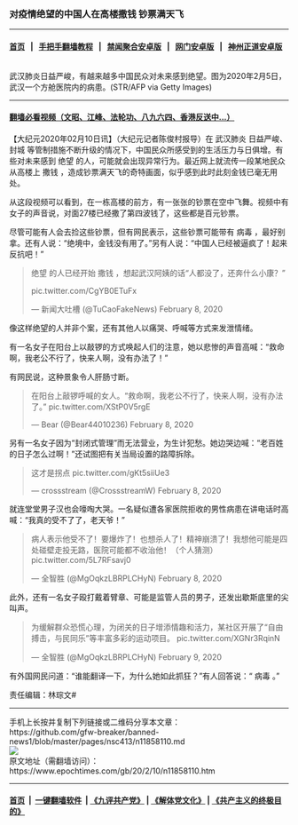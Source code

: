 ### 对疫情绝望的中国人在高楼撒钱 钞票满天飞
------------------------

#### [首页](https://github.com/gfw-breaker/banned-news1/blob/master/README.md) &nbsp;&nbsp;|&nbsp;&nbsp; [手把手翻墙教程](https://github.com/gfw-breaker/guides/wiki) &nbsp;&nbsp;|&nbsp;&nbsp; [禁闻聚合安卓版](https://github.com/gfw-breaker/bn-android) &nbsp;&nbsp;|&nbsp;&nbsp; [网门安卓版](https://github.com/oGate2/oGate) &nbsp;&nbsp;|&nbsp;&nbsp; [神州正道安卓版](https://github.com/SzzdOgate/update) 



<div><img alt="" class="aligncenter wp-post-image" src="https://i.epochtimes.com/assets/uploads/2020/02/GettyImages-1198879006-600x400.jpg"/>
<div class="red16 caption">
 <p>
  武汉肺炎日益严峻，有越来越多中国民众对未来感到绝望。图为2020年2月5日，武汉一个方舱医院内的病患。(STR/AFP via Getty Images)
 </p>
</div>
</div><hr/>

#### [翻墙必看视频（文昭、江峰、法轮功、八九六四、香港反送中...）](https://github.com/gfw-breaker/banned-news1/blob/master/pages/link3.md)

<div><p>
 【大纪元2020年02月10日讯】（大纪元记者陈俊村报导）在
 <ok href="https://www.epochtimes.com/gb/tag/%E6%AD%A6%E6%B1%89%E8%82%BA%E7%82%8E.html">
  武汉肺炎
 </ok>
 日益严峻、
 <ok href="https://www.epochtimes.com/gb/tag/%E5%B0%81%E5%9F%8E.html">
  封城
 </ok>
 等管制措施不断升级的情况下，中国民众所感受到的生活压力与日俱增。有些对未来感到
 <ok href="https://www.epochtimes.com/gb/tag/%E7%BB%9D%E6%9C%9B.html">
  绝望
 </ok>
 的人，可能就会出现异常行为。最近网上就流传一段某地民众从高楼上
 <ok href="https://www.epochtimes.com/gb/tag/%E6%92%92%E9%92%B1.html">
  撒钱
 </ok>
 ，造成钞票满天飞的奇特画面，似乎感到此时此刻金钱已毫无用处。
</p>
<p>
 从这段视频可以看到，在一栋高楼的前方，有一张张的钞票在空中飞舞。视频中有女子的声音说，对面27楼已经撒了第四波钱了，这些都是百元钞票。
</p>
<p>
 尽管可能有人会去捡这些钞票，但有网民表示，这些钞票可能带有
 <ok href="https://www.epochtimes.com/gb/tag/%E7%97%85%E6%AF%92.html">
  病毒
 </ok>
 ，最好别拿。还有人说：“绝境中，金钱没有用了。”另有人说：“中国人已经被逼疯了！起来反抗吧！”
</p>
<blockquote class="twitter-tweet">
 <p dir="ltr" lang="zh">
  <ok href="https://www.epochtimes.com/gb/tag/%E7%BB%9D%E6%9C%9B.html">
   绝望
  </ok>
  的人已经开始
  <ok href="https://www.epochtimes.com/gb/tag/%E6%92%92%E9%92%B1.html">
   撒钱
  </ok>
  ，想起武汉阿姨的话“人都没了，还奔什么小康？”
 </p>
 <p>
  <ok href="https://t.co/CgYB0ETuFx">
   pic.twitter.com/CgYB0ETuFx
  </ok>
 </p>
 <p>
  — 新闻大吐槽 (@TuCaoFakeNews)
  <ok href="https://twitter.com/TuCaoFakeNews/status/1226201368358084610?ref_src=twsrc%5Etfw">
   February 8, 2020
  </ok>
 </p>
</blockquote>
<p>
 <p>
  像这样绝望的人并非个案，还有其他人以痛哭、呼喊等方式来发泄情绪。
 </p>
 <p>
  有一名女子在阳台上以敲锣的方式唤起人们的注意，她以悲惨的声音高喊：“救命啊，我老公不行了，快来人啊，没有办法了！”
 </p>
 <p>
  有网民说，这种景象令人肝肠寸断。
 </p>
 <blockquote class="twitter-tweet">
  <p dir="ltr" lang="zh">
   在阳台上敲锣呼喊的女人。“救命啊，我老公不行了，快来人啊，没有办法了。”
   <ok href="https://t.co/XStP0V5rgE">
    pic.twitter.com/XStP0V5rgE
   </ok>
  </p>
  <p>
   — Bear (@Bear44010236)
   <ok href="https://twitter.com/Bear44010236/status/1226181402774761473?ref_src=twsrc%5Etfw">
    February 8, 2020
   </ok>
  </p>
 </blockquote>
 <p>
  <p>
   另有一名女子因为“封闭式管理”而无法营业，为生计犯愁。她边哭边喊：“老百姓的日子怎么过啊！”还试图把有关当局设置的路障拆除。
  </p>
  <blockquote class="twitter-tweet">
   <p dir="ltr" lang="zh">
    这才是拐点
    <ok href="https://t.co/gKt5siiUe3">
     pic.twitter.com/gKt5siiUe3
    </ok>
   </p>
   <p>
    — crossstream (@CrossstreamW)
    <ok href="https://twitter.com/CrossstreamW/status/1226087937420361733?ref_src=twsrc%5Etfw">
     February 8, 2020
    </ok>
   </p>
  </blockquote>
  <p>
   <p>
    就连堂堂男子汉也会嚎啕大哭。一名疑似遭各家医院拒收的男性病患在讲电话时高喊：“我真的受不了了，老天爷！”
   </p>
   <blockquote class="twitter-tweet">
    <p dir="ltr" lang="zh">
     病人表示他受不了！要爆炸了！也想杀人了！精神崩溃了！我想他可能是四处碰壁走投无路，医院可能都不收治他！（个人猜测）
     <ok href="https://t.co/5L7RFsavj0">
      pic.twitter.com/5L7RFsavj0
     </ok>
    </p>
    <p>
     — 全智胜 (@MgOqkzLBRPLCHyN)
     <ok href="https://twitter.com/MgOqkzLBRPLCHyN/status/1226164306238046208?ref_src=twsrc%5Etfw">
      February 8, 2020
     </ok>
    </p>
   </blockquote>
   <p>
    <p>
     此外，还有一名女子殴打戴着臂章、可能是监管人员的男子，还发出歇斯底里的尖叫声。
    </p>
    <blockquote class="twitter-tweet">
     <p dir="ltr" lang="zh">
      为缓解群众恐慌心理，为闭关的日子增添情趣和活力，某社区开展了“自由搏击，与民同乐”等丰富多彩的运动项目。
      <ok href="https://t.co/XGNr3RqinN">
       pic.twitter.com/XGNr3RqinN
      </ok>
     </p>
     <p>
      — 全智胜 (@MgOqkzLBRPLCHyN)
      <ok href="https://twitter.com/MgOqkzLBRPLCHyN/status/1226349783519940609?ref_src=twsrc%5Etfw">
       February 9, 2020
      </ok>
     </p>
    </blockquote>
    <p>
     <p>
      有外国网民问道：“谁能翻译一下，为什么她如此抓狂？”有人回答说：“
      <ok href="https://www.epochtimes.com/gb/tag/%E7%97%85%E6%AF%92.html">
       病毒
      </ok>
      。”
     </p>
     <p>
      责任编辑：林琮文#
     </p>
    </p>
   </p>
  </p>
 </p>
</p></div>
<hr/>
手机上长按并复制下列链接或二维码分享本文章：<br/>
https://github.com/gfw-breaker/banned-news1/blob/master/pages/nsc413/n11858110.md <br/>
<a href='https://github.com/gfw-breaker/banned-news1/blob/master/pages/nsc413/n11858110.md'><img src='https://github.com/gfw-breaker/banned-news1/blob/master/pages/nsc413/n11858110.md.png'/></a> <br/>
原文地址（需翻墙访问）：https://www.epochtimes.com/gb/20/2/10/n11858110.htm


------------------------
#### [首页](https://github.com/gfw-breaker/banned-news1/blob/master/README.md) &nbsp;|&nbsp; [一键翻墙软件](https://github.com/gfw-breaker/nogfw/blob/master/README.md) &nbsp;| [《九评共产党》](https://github.com/gfw-breaker/9ping.md/blob/master/README.md#九评之一评共产党是什么) | [《解体党文化》](https://github.com/gfw-breaker/jtdwh.md/blob/master/README.md) | [《共产主义的终极目的》](https://github.com/gfw-breaker/gczydzjmd.md/blob/master/README.md)


<img src='http://gfw-breaker.win/banned-news/pages/nsc413/n11858110.md' width='0px' height='0px'/>